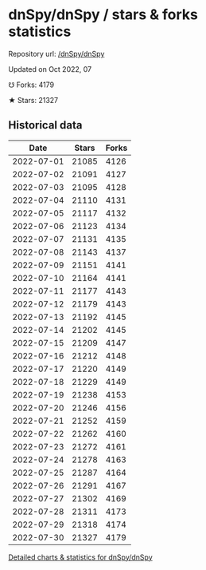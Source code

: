 # dnSpy/dnSpy / stars & forks statistics

Repository url: [/dnSpy/dnSpy](https://github.com/dnSpy/dnSpy)

Updated on Oct 2022, 07

☋ Forks: 4179

★ Stars: 21327

## Historical data
| Date | Stars | Forks |
|------|-------|-------|
| 2022-07-01 | 21085 | 4126 | 
| 2022-07-02 | 21091 | 4127 | 
| 2022-07-03 | 21095 | 4128 | 
| 2022-07-04 | 21110 | 4131 | 
| 2022-07-05 | 21117 | 4132 | 
| 2022-07-06 | 21123 | 4134 | 
| 2022-07-07 | 21131 | 4135 | 
| 2022-07-08 | 21143 | 4137 | 
| 2022-07-09 | 21151 | 4141 | 
| 2022-07-10 | 21164 | 4141 | 
| 2022-07-11 | 21177 | 4143 | 
| 2022-07-12 | 21179 | 4143 | 
| 2022-07-13 | 21192 | 4145 | 
| 2022-07-14 | 21202 | 4145 | 
| 2022-07-15 | 21209 | 4147 | 
| 2022-07-16 | 21212 | 4148 | 
| 2022-07-17 | 21220 | 4149 | 
| 2022-07-18 | 21229 | 4149 | 
| 2022-07-19 | 21238 | 4153 | 
| 2022-07-20 | 21246 | 4156 | 
| 2022-07-21 | 21252 | 4159 | 
| 2022-07-22 | 21262 | 4160 | 
| 2022-07-23 | 21272 | 4161 | 
| 2022-07-24 | 21278 | 4163 | 
| 2022-07-25 | 21287 | 4164 | 
| 2022-07-26 | 21291 | 4167 | 
| 2022-07-27 | 21302 | 4169 | 
| 2022-07-28 | 21311 | 4173 | 
| 2022-07-29 | 21318 | 4174 | 
| 2022-07-30 | 21327 | 4179 | 


[Detailed charts & statistics for dnSpy/dnSpy](https://reviewgithub.com/rep/dnSpy/dnSpy)
